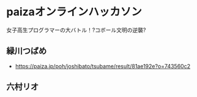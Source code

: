 # paizaオンラインハッカソン

女子高生プログラマーの大バトル！?コボール文明の逆襲?


## 緑川つばめ

+ https://paiza.jp/poh/joshibato/tsubame/result/81ae192e?o=743560c2

## 六村リオ
